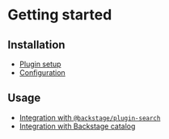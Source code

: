 # Getting started

## Installation

- [Plugin setup](setup.md)
- [Configuration](config.md)

## Usage

- [Integration with `@backstage/plugin-search`](search.md)
- [Integration with Backstage catalog](catalog.md)
